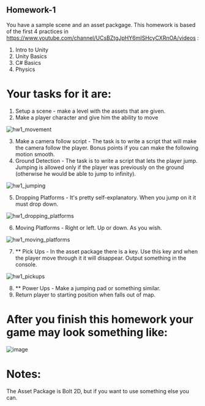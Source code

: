 ## Homework-1

You have a sample scene and an asset packgage.
This homework is based of the first 4 practices in https://www.youtube.com/channel/UCsBZtgJpHY6mISHcyCXRnOA/videos : 
 1. Intro to Unity
 2. Unity Basics
 3. C# Basics
 4. Physics

# Your tasks for it are:
 1. Setup a scene - make a level with the assets that are given.
 2. Make a player character and give him the ability to move
 
 ![hw1_movement](https://user-images.githubusercontent.com/20006641/109514963-39a65680-7aaf-11eb-91ed-83a491041e3e.gif)
 
 3. Make a camera follow script - The task is to write a script that will make the camera follow the player. Bonus points if you can make the following motion smooth.
 4. Ground Detection - The task is to write a script that lets the player jump. Jumping is allowed only if the player was previously on the ground (otherwise he would be able to jump to infinity). 
 
 ![hw1_jumping](https://user-images.githubusercontent.com/20006641/109515765-2051da00-7ab0-11eb-86a5-0c41a68e548b.gif)
 
 5. Dropping Platforms - It's pretty self-explanatory. When you jump on it it must drop down.

 ![hw1_dropping_platforms](https://user-images.githubusercontent.com/20006641/109516214-9a825e80-7ab0-11eb-9db4-3e43976e5e46.gif)
 
 6. Moving Platforms - Right or left. Up or down. As you wish.

 ![hw1_moving_platforms](https://user-images.githubusercontent.com/20006641/109520380-d91a1800-7ab4-11eb-9ceb-9422c9df0667.gif)
 
 7. ** Pick Ups - In the asset package there is a key. Use this key and when the player move through it it will disappear. Output something in the console.
 
 ![hw1_pickups](https://user-images.githubusercontent.com/20006641/109517387-dff35b80-7ab1-11eb-82f2-308257f87bb6.gif)
 
 8. ** Power Ups - Make a jumping pad or something similar.
 9. Return player to starting position when falls out of map.

# After you finish this homework your game may look something like:
![image](https://user-images.githubusercontent.com/25185815/108394913-ebc36000-721d-11eb-9f92-79e3bd036c1a.png)

# Notes:
The Asset Package is Bolt 2D, but if you want to use something else you can.
